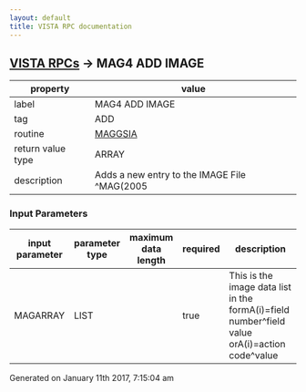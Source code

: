 ```yaml
---
layout: default
title: VISTA RPC documentation
---
```




## [VISTA RPCs](TableOfContent.md) &#8594; MAG4 ADD IMAGE 

 property | value 
--- | --- 
 label | MAG4 ADD IMAGE
 tag | ADD
 routine | [MAGGSIA](http://code.osehra.org/dox/Routine_MAGGSIA_source.html)
 return value type | ARRAY
 description | Adds a new entry to the IMAGE File ^MAG(2005

### Input Parameters

| input parameter | parameter type | maximum data length | required | description | 
| --- | --- | --- | --- | --- | 
| MAGARRAY | LIST |  | true | This is the image data list in the formA(i)=field number^field value   orA(i)=action code^value | 




 Generated on January 11th 2017, 7:15:04 am